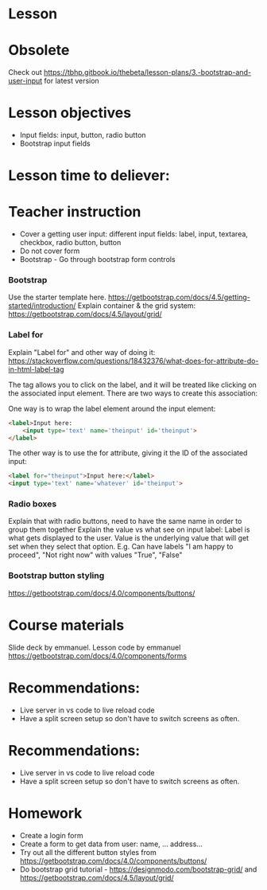 # Lesson 

# Obsolete
Check out https://tbhp.gitbook.io/thebeta/lesson-plans/3.-bootstrap-and-user-input for latest version

# Lesson objectives
- Input fields: input, button, radio button
- Bootstrap input fields


# Lesson time to deliever:

# Teacher instruction
- Cover a getting user input: different input fields: label, input, textarea, checkbox, radio button, button
- Do not cover form
- Bootstrap - Go through bootstrap form controls

### Bootstrap 
Use the starter template here. https://getbootstrap.com/docs/4.5/getting-started/introduction/
Explain container & the grid system: https://getbootstrap.com/docs/4.5/layout/grid/


### Label for
Explain "Label for" and other way of doing it: https://stackoverflow.com/questions/18432376/what-does-for-attribute-do-in-html-label-tag

The <label> tag allows you to click on the label, and it will be treated like clicking on the associated input element. There are two ways to create this association:
  
  
One way is to wrap the label element around the input element:
```html
<label>Input here:
    <input type='text' name='theinput' id='theinput'>
</label>
```
The other way is to use the for attribute, giving it the ID of the associated input:
```html
<label for="theinput">Input here:</label>
<input type='text' name='whatever' id='theinput'>
```
  
### Radio boxes
Explain that with radio buttons, need to have the same name in order to group them together
Explain the value vs what see on input label: Label is what gets displayed to the user. Value is the underlying value that will get set when they select that option. E.g. Can have labels "I am happy to proceed", "Not right now" with values "True", "False"

### Bootstrap button styling
https://getbootstrap.com/docs/4.0/components/buttons/

# Course materials
Slide deck by emmanuel.
Lesson code by emmanuel
https://getbootstrap.com/docs/4.0/components/forms


# Recommendations:
- Live server in vs code to live reload code
- Have a split screen setup so don't have to switch screens as often.


# Recommendations:
- Live server in vs code to live reload code
- Have a split screen setup so don't have to switch screens as often.

# Homework
- Create a login form
- Create a form to get data from user: name, ... address...
- Try out all the different button styles from https://getbootstrap.com/docs/4.0/components/buttons/
- Do bootstrap grid tutorial - https://designmodo.com/bootstrap-grid/ and https://getbootstrap.com/docs/4.5/layout/grid/
